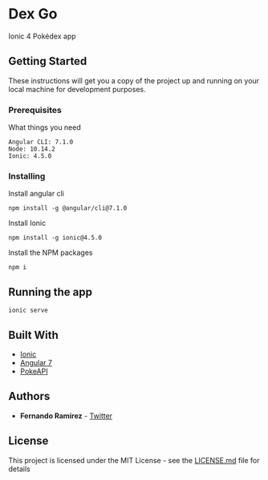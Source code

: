 # Dex Go

Ionic 4 Pokédex app

## Getting Started

These instructions will get you a copy of the project up and running on your local machine for development purposes.

### Prerequisites

What things you need

```
Angular CLI: 7.1.0
Node: 10.14.2
Ionic: 4.5.0
```

### Installing

Install angular cli

```
npm install -g @angular/cli@7.1.0
```

Install Ionic

```
npm install -g ionic@4.5.0
```

Install the NPM packages

```
npm i
```

## Running the app

```
ionic serve
```

## Built With

* [Ionic](https://ionicframework.com/)
* [Angular 7](https://angular.io/)
* [PokeAPI](https://pokeapi.co/)

## Authors

* **Fernando Ramirez** - [Twitter](https://twitter.com/fernando7_r)

## License

This project is licensed under the MIT License - see the [LICENSE.md](LICENSE.md) file for details